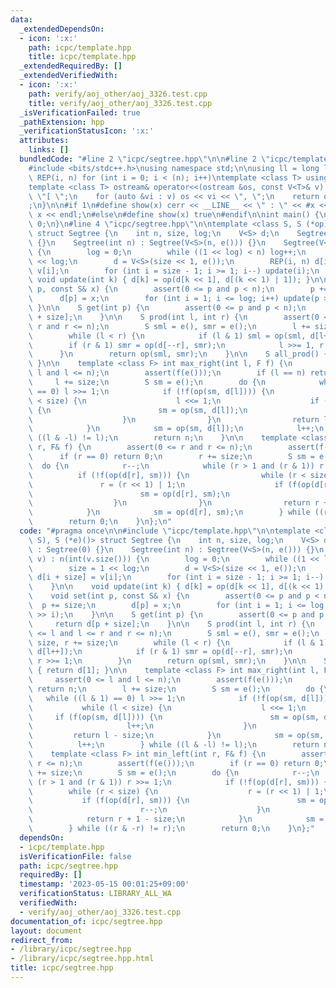 ```yaml
---
data:
  _extendedDependsOn:
  - icon: ':x:'
    path: icpc/template.hpp
    title: icpc/template.hpp
  _extendedRequiredBy: []
  _extendedVerifiedWith:
  - icon: ':x:'
    path: verify/aoj_other/aoj_3326.test.cpp
    title: verify/aoj_other/aoj_3326.test.cpp
  _isVerificationFailed: true
  _pathExtension: hpp
  _verificationStatusIcon: ':x:'
  attributes:
    links: []
  bundledCode: "#line 2 \"icpc/segtree.hpp\"\n\n#line 2 \"icpc/template.hpp\"\n\n\
    #include <bits/stdc++.h>\nusing namespace std;\n\nusing ll = long long;\n#define\
    \ REP(i, n) for (int i = 0; i < (n); i++)\ntemplate <class T> using V = vector<T>;\n\
    template <class T> ostream& operator<<(ostream &os, const V<T>& v) {\n    os <<\
    \ \"[ \";\n    for (auto &vi : v) os << vi << \", \";\n    return os << \"]\"\
    ;\n}\n\n#if 1\n#define show(x) cerr << __LINE__ << \" : \" << #x << \" = \" <<\
    \ x << endl;\n#else\n#define show(x) true\n#endif\n\nint main() {\n    return\
    \ 0;\n}\n#line 4 \"icpc/segtree.hpp\"\n\ntemplate <class S, S (*op)(S, S), S (*e)()>\
    \ struct Segtree {\n    int n, size, log;\n    V<S> d;\n    Segtree() : Segtree(0)\
    \ {}\n    Segtree(int n) : Segtree(V<S>(n, e())) {}\n    Segtree(V<S>& v) : n(int(v.size()))\
    \ {\n        log = 0;\n        while ((1 << log) < n) log++;\n        size = 1\
    \ << log;\n        d = V<S>(size << 1, e());\n        REP(i, n) d[i + size] =\
    \ v[i];\n        for (int i = size - 1; i >= 1; i--) update(i);\n    }\n\n   \
    \ void update(int k) { d[k] = op(d[k << 1], d[(k << 1) | 1]); }\n\n    void set(int\
    \ p, const S& x) {\n        assert(0 <= p and p < n);\n        p += size;\n  \
    \      d[p] = x;\n        for (int i = 1; i <= log; i++) update(p >> i);\n   \
    \ }\n\n    S get(int p) {\n        assert(0 <= p and p < n);\n        return d[p\
    \ + size];\n    }\n\n    S prod(int l, int r) {\n        assert(0 <= l and l <=\
    \ r and r <= n);\n        S sml = e(), smr = e();\n        l += size, r += size;\n\
    \        while (l < r) {\n            if (l & 1) sml = op(sml, d[l++]);\n    \
    \        if (r & 1) smr = op(d[--r], smr);\n            l >>= 1, r >>= 1;\n  \
    \      }\n        return op(sml, smr);\n    }\n\n    S all_prod() { return d[1];\
    \ }\n\n    template <class F> int max_right(int l, F f) {\n        assert(0 <=\
    \ l and l <= n);\n        assert(f(e()));\n        if (l == n) return n;\n   \
    \     l += size;\n        S sm = e();\n        do {\n            while ((l & 1)\
    \ == 0) l >>= 1;\n            if (!f(op(sm, d[l]))) {\n                while (l\
    \ < size) {\n                    l <<= 1;\n                    if (f(op(sm, d[l])))\
    \ {\n                        sm = op(sm, d[l]);\n                        l++;\n\
    \                    }\n                }\n                return l - size;\n\
    \            }\n            sm = op(sm, d[l]);\n            l++;\n        } while\
    \ ((l & -l) != l);\n        return n;\n    }\n\n    template <class F> int min_left(int\
    \ r, F& f) {\n        assert(0 <= r and r <= n);\n        assert(f(e()));\n  \
    \      if (r == 0) return 0;\n        r += size;\n        S sm = e();\n      \
    \  do {\n            r--;\n            while (r > 1 and (r & 1)) r >>= 1;\n  \
    \          if (!f(op(d[r], sm))) {\n                while (r < size) {\n     \
    \               r = (r << 1) | 1;\n                    if (f(op(d[r], sm))) {\n\
    \                        sm = op(d[r], sm);\n                        r--;\n  \
    \                  }\n                }\n                return r + 1 - size;\n\
    \            }\n            sm = op(d[r], sm);\n        } while ((r & -r) != r);\n\
    \        return 0;\n    }\n};\n"
  code: "#pragma once\n\n#include \"icpc/template.hpp\"\n\ntemplate <class S, S (*op)(S,\
    \ S), S (*e)()> struct Segtree {\n    int n, size, log;\n    V<S> d;\n    Segtree()\
    \ : Segtree(0) {}\n    Segtree(int n) : Segtree(V<S>(n, e())) {}\n    Segtree(V<S>&\
    \ v) : n(int(v.size())) {\n        log = 0;\n        while ((1 << log) < n) log++;\n\
    \        size = 1 << log;\n        d = V<S>(size << 1, e());\n        REP(i, n)\
    \ d[i + size] = v[i];\n        for (int i = size - 1; i >= 1; i--) update(i);\n\
    \    }\n\n    void update(int k) { d[k] = op(d[k << 1], d[(k << 1) | 1]); }\n\n\
    \    void set(int p, const S& x) {\n        assert(0 <= p and p < n);\n      \
    \  p += size;\n        d[p] = x;\n        for (int i = 1; i <= log; i++) update(p\
    \ >> i);\n    }\n\n    S get(int p) {\n        assert(0 <= p and p < n);\n   \
    \     return d[p + size];\n    }\n\n    S prod(int l, int r) {\n        assert(0\
    \ <= l and l <= r and r <= n);\n        S sml = e(), smr = e();\n        l +=\
    \ size, r += size;\n        while (l < r) {\n            if (l & 1) sml = op(sml,\
    \ d[l++]);\n            if (r & 1) smr = op(d[--r], smr);\n            l >>= 1,\
    \ r >>= 1;\n        }\n        return op(sml, smr);\n    }\n\n    S all_prod()\
    \ { return d[1]; }\n\n    template <class F> int max_right(int l, F f) {\n   \
    \     assert(0 <= l and l <= n);\n        assert(f(e()));\n        if (l == n)\
    \ return n;\n        l += size;\n        S sm = e();\n        do {\n         \
    \   while ((l & 1) == 0) l >>= 1;\n            if (!f(op(sm, d[l]))) {\n     \
    \           while (l < size) {\n                    l <<= 1;\n               \
    \     if (f(op(sm, d[l]))) {\n                        sm = op(sm, d[l]);\n   \
    \                     l++;\n                    }\n                }\n       \
    \         return l - size;\n            }\n            sm = op(sm, d[l]);\n  \
    \          l++;\n        } while ((l & -l) != l);\n        return n;\n    }\n\n\
    \    template <class F> int min_left(int r, F& f) {\n        assert(0 <= r and\
    \ r <= n);\n        assert(f(e()));\n        if (r == 0) return 0;\n        r\
    \ += size;\n        S sm = e();\n        do {\n            r--;\n            while\
    \ (r > 1 and (r & 1)) r >>= 1;\n            if (!f(op(d[r], sm))) {\n        \
    \        while (r < size) {\n                    r = (r << 1) | 1;\n         \
    \           if (f(op(d[r], sm))) {\n                        sm = op(d[r], sm);\n\
    \                        r--;\n                    }\n                }\n    \
    \            return r + 1 - size;\n            }\n            sm = op(d[r], sm);\n\
    \        } while ((r & -r) != r);\n        return 0;\n    }\n};"
  dependsOn:
  - icpc/template.hpp
  isVerificationFile: false
  path: icpc/segtree.hpp
  requiredBy: []
  timestamp: '2023-05-15 00:01:25+09:00'
  verificationStatus: LIBRARY_ALL_WA
  verifiedWith:
  - verify/aoj_other/aoj_3326.test.cpp
documentation_of: icpc/segtree.hpp
layout: document
redirect_from:
- /library/icpc/segtree.hpp
- /library/icpc/segtree.hpp.html
title: icpc/segtree.hpp
---
```

